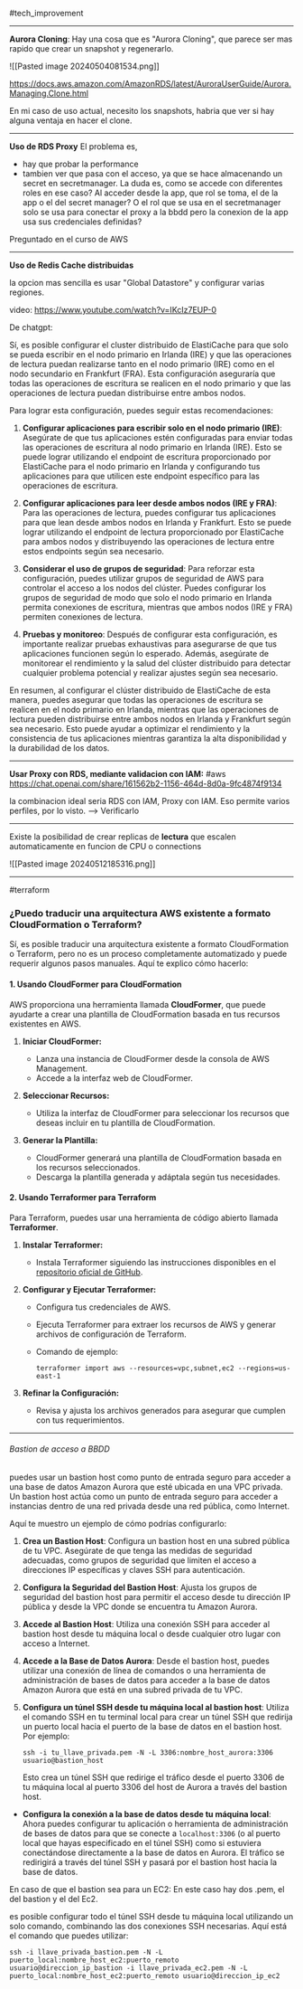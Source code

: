 
#tech_improvement 

---

**Aurora Cloning**: Hay una cosa que es "Aurora Cloning", que parece ser mas rapido que crear un snapshot y regenerarlo.

![[Pasted image 20240504081534.png]]

https://docs.aws.amazon.com/AmazonRDS/latest/AuroraUserGuide/Aurora.Managing.Clone.html

En mi caso de uso actual, necesito los snapshots, habria que ver si hay alguna ventaja en hacer el clone.

---

**Uso de RDS Proxy**
El problema es, 
- hay que probar la performance
- tambien ver que pasa con el acceso, ya que se hace almacenando un secret en secretmanager. La duda es, como se accede con diferentes roles en ese caso? Al acceder desde la app, que rol se toma, el de la app o el del secret manager? O el rol que se usa en el secretmanager solo se usa para conectar el proxy a la bbdd pero la conexion de la app usa sus credenciales definidas?
  
Preguntado en el curso de AWS


----

**Uso de Redis Cache distribuidas**

la opcion mas sencilla es usar "Global Datastore" y configurar varias regiones.

video: https://www.youtube.com/watch?v=IKcIz7EUP-0

De chatgpt:

Sí, es posible configurar el cluster distribuido de ElastiCache para que solo se pueda escribir en el nodo primario en Irlanda (IRE) y que las operaciones de lectura puedan realizarse tanto en el nodo primario (IRE) como en el nodo secundario en Frankfurt (FRA). Esta configuración aseguraría que todas las operaciones de escritura se realicen en el nodo primario y que las operaciones de lectura puedan distribuirse entre ambos nodos.

Para lograr esta configuración, puedes seguir estas recomendaciones:

1. **Configurar aplicaciones para escribir solo en el nodo primario (IRE)**: Asegúrate de que tus aplicaciones estén configuradas para enviar todas las operaciones de escritura al nodo primario en Irlanda (IRE). Esto se puede lograr utilizando el endpoint de escritura proporcionado por ElastiCache para el nodo primario en Irlanda y configurando tus aplicaciones para que utilicen este endpoint específico para las operaciones de escritura.

2. **Configurar aplicaciones para leer desde ambos nodos (IRE y FRA)**: Para las operaciones de lectura, puedes configurar tus aplicaciones para que lean desde ambos nodos en Irlanda y Frankfurt. Esto se puede lograr utilizando el endpoint de lectura proporcionado por ElastiCache para ambos nodos y distribuyendo las operaciones de lectura entre estos endpoints según sea necesario.

3. **Considerar el uso de grupos de seguridad**: Para reforzar esta configuración, puedes utilizar grupos de seguridad de AWS para controlar el acceso a los nodos del clúster. Puedes configurar los grupos de seguridad de modo que solo el nodo primario en Irlanda permita conexiones de escritura, mientras que ambos nodos (IRE y FRA) permiten conexiones de lectura.

4. **Pruebas y monitoreo**: Después de configurar esta configuración, es importante realizar pruebas exhaustivas para asegurarse de que tus aplicaciones funcionen según lo esperado. Además, asegúrate de monitorear el rendimiento y la salud del clúster distribuido para detectar cualquier problema potencial y realizar ajustes según sea necesario.

En resumen, al configurar el clúster distribuido de ElastiCache de esta manera, puedes asegurar que todas las operaciones de escritura se realicen en el nodo primario en Irlanda, mientras que las operaciones de lectura pueden distribuirse entre ambos nodos en Irlanda y Frankfurt según sea necesario. Esto puede ayudar a optimizar el rendimiento y la consistencia de tus aplicaciones mientras garantiza la alta disponibilidad y la durabilidad de los datos.

---
**Usar Proxy con RDS, mediante validacion con IAM:**
#aws 
https://chat.openai.com/share/161562b2-1156-464d-8d0a-9fc4874f9134

la combinacion ideal seria RDS con IAM, Proxy con IAM.
Eso permite varios perfiles, por lo visto. --> Verificarlo


---

Existe la posibilidad de crear replicas de **lectura** que escalen automaticamente en funcion de CPU o connections


![[Pasted image 20240512185316.png]]

---

#terraform

### ¿Puedo traducir una arquitectura AWS existente a formato CloudFormation o Terraform?

Sí, es posible traducir una arquitectura existente a formato CloudFormation o Terraform, pero no es un proceso completamente automatizado y puede requerir algunos pasos manuales. Aquí te explico cómo hacerlo:

#### 1. **Usando CloudFormer para CloudFormation**

AWS proporciona una herramienta llamada **CloudFormer**, que puede ayudarte a crear una plantilla de CloudFormation basada en tus recursos existentes en AWS.

1. **Iniciar CloudFormer:**
    
    - Lanza una instancia de CloudFormer desde la consola de AWS Management.
    - Accede a la interfaz web de CloudFormer.
2. **Seleccionar Recursos:**
    
    - Utiliza la interfaz de CloudFormer para seleccionar los recursos que deseas incluir en tu plantilla de CloudFormation.
3. **Generar la Plantilla:**
    
    - CloudFormer generará una plantilla de CloudFormation basada en los recursos seleccionados.
    - Descarga la plantilla generada y adáptala según tus necesidades.

#### 2. **Usando Terraformer para Terraform**

Para Terraform, puedes usar una herramienta de código abierto llamada **Terraformer**.

1. **Instalar Terraformer:**
    
    - Instala Terraformer siguiendo las instrucciones disponibles en el [repositorio oficial de GitHub](https://github.com/GoogleCloudPlatform/terraformer).
2. **Configurar y Ejecutar Terraformer:**
    
    - Configura tus credenciales de AWS.
    - Ejecuta Terraformer para extraer los recursos de AWS y generar archivos de configuración de Terraform.
    - Comando de ejemplo:
        
        `terraformer import aws --resources=vpc,subnet,ec2 --regions=us-east-1`
        
3. **Refinar la Configuración:**
    
    - Revisa y ajusta los archivos generados para asegurar que cumplen con tus requerimientos.

----

###### Bastion de acceso a BBDD

puedes usar un bastion host como punto de entrada seguro para acceder a una base de datos Amazon Aurora que esté ubicada en una VPC privada. Un bastion host actúa como un punto de entrada seguro para acceder a instancias dentro de una red privada desde una red pública, como Internet.

Aquí te muestro un ejemplo de cómo podrías configurarlo:

1. **Crea un Bastion Host**: Configura un bastion host en una subred pública de tu VPC. Asegúrate de que tenga las medidas de seguridad adecuadas, como grupos de seguridad que limiten el acceso a direcciones IP específicas y claves SSH para autenticación.
    
2. **Configura la Seguridad del Bastion Host**: Ajusta los grupos de seguridad del bastion host para permitir el acceso desde tu dirección IP pública y desde la VPC donde se encuentra tu Amazon Aurora.
    
3. **Accede al Bastion Host**: Utiliza una conexión SSH para acceder al bastion host desde tu máquina local o desde cualquier otro lugar con acceso a Internet.
    
4. **Accede a la Base de Datos Aurora**: Desde el bastion host, puedes utilizar una conexión de línea de comandos o una herramienta de administración de bases de datos para acceder a la base de datos Amazon Aurora que está en una subred privada de tu VPC.
   
5. **Configura un túnel SSH desde tu máquina local al bastion host**: Utiliza el comando SSH en tu terminal local para crear un túnel SSH que redirija un puerto local hacia el puerto de la base de datos en el bastion host. Por ejemplo:
    
    `ssh -i tu_llave_privada.pem -N -L 3306:nombre_host_aurora:3306 usuario@bastion_host`
    
    Esto crea un túnel SSH que redirige el tráfico desde el puerto 3306 de tu máquina local al puerto 3306 del host de Aurora a través del bastion host.
    
- **Configura la conexión a la base de datos desde tu máquina local**: Ahora puedes configurar tu aplicación o herramienta de administración de bases de datos para que se conecte a `localhost:3306` (o al puerto local que hayas especificado en el túnel SSH) como si estuviera conectándose directamente a la base de datos en Aurora. El tráfico se redirigirá a través del túnel SSH y pasará por el bastion host hacia la base de datos.


En caso de que el bastion sea para un EC2: 
En este caso hay dos .pem, el del bastion y el del Ec2.

es posible configurar todo el túnel SSH desde tu máquina local utilizando un solo comando, combinando las dos conexiones SSH necesarias. Aquí está el comando que puedes utilizar:


`ssh -i llave_privada_bastion.pem -N -L puerto_local:nombre_host_ec2:puerto_remoto usuario@direccion_ip_bastion -i llave_privada_ec2.pem -N -L puerto_local:nombre_host_ec2:puerto_remoto usuario@direccion_ip_ec2`




